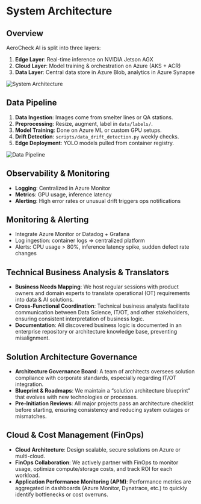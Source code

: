 # System Architecture

## Overview
AeroCheck AI is split into three layers:

1. **Edge Layer**: Real-time inference on NVIDIA Jetson AGX
2. **Cloud Layer**: Model training & orchestration on Azure (AKS + ACR)
3. **Data Layer**: Central data store in Azure Blob, analytics in Azure Synapse

![System Architecture](../diagrams/system_architecture.png)

## Data Pipeline
1. **Data Ingestion**: Images come from smelter lines or QA stations.
2. **Preprocessing**: Resize, augment, label in `data/labels/`.
3. **Model Training**: Done on Azure ML or custom GPU setups.
4. **Drift Detection**: `scripts/data_drift_detection.py` weekly checks.
5. **Edge Deployment**: YOLO models pulled from container registry.

![Data Pipeline](../diagrams/data_pipeline.png)

## Observability & Monitoring
- **Logging**: Centralized in Azure Monitor
- **Metrics**: GPU usage, inference latency
- **Alerting**: High error rates or unusual drift triggers ops notifications

## Monitoring & Alerting
- Integrate Azure Monitor or Datadog + Grafana
- Log ingestion: container logs => centralized platform
- Alerts: CPU usage > 80%, inference latency spike, sudden defect rate changes

## Technical Business Analysis & Translators

- **Business Needs Mapping**: We host regular sessions with product owners and domain experts to translate operational (OT) requirements into data & AI solutions.
- **Cross-Functional Coordination**: Technical business analysts facilitate communication between Data Science, IT/OT, and other stakeholders, ensuring consistent interpretation of business logic.
- **Documentation**: All discovered business logic is documented in an enterprise repository or architecture knowledge base, preventing misalignment.

## Solution Architecture Governance

- **Architecture Governance Board**: A team of architects oversees solution compliance with corporate standards, especially regarding IT/OT integration.
- **Blueprint & Roadmaps**: We maintain a “solution architecture blueprint” that evolves with new technologies or processes. 
- **Pre-Initiation Reviews**: All major projects pass an architecture checklist before starting, ensuring consistency and reducing system outages or mismatches.

## Cloud & Cost Management (FinOps)

- **Cloud Architecture**: Design scalable, secure solutions on Azure or multi-cloud. 
- **FinOps Collaboration**: We actively partner with FinOps to monitor usage, optimize compute/storage costs, and track ROI for each workload.
- **Application Performance Monitoring (APM)**: Performance metrics are aggregated in dashboards (Azure Monitor, Dynatrace, etc.) to quickly identify bottlenecks or cost overruns.
